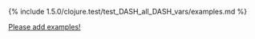 {% include 1.5.0/clojure.test/test_DASH_all_DASH_vars/examples.md %}

[Please add examples!](https://github.com/arrdem/grimoire/edit/master/_includes/1.6.0/clojure.test/test_DASH_all_DASH_vars/examples.md)
